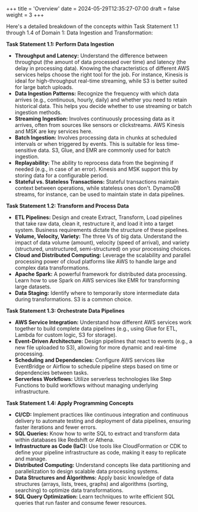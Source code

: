 +++
title = 'Overview'
date = 2024-05-29T12:35:27-07:00
draft = false
weight = 3
+++

Here's a detailed breakdown of the concepts within Task Statement 1.1 through 1.4 of Domain 1: Data Ingestion and Transformation:

**Task Statement 1.1: Perform Data Ingestion**

* **Throughput and Latency:** Understand the difference between throughput (the amount of data processed over time) and latency (the delay in processing data). Knowing the characteristics of different AWS services helps choose the right tool for the job. For instance, Kinesis is ideal for high-throughput real-time streaming, while S3 is better suited for large batch uploads.
* **Data Ingestion Patterns:** Recognize the frequency with which data arrives (e.g., continuous, hourly, daily) and whether you need to retain historical data. This helps you decide whether to use streaming or batch ingestion methods.
* **Streaming Ingestion:** Involves continuously processing data as it arrives, often from sources like sensors or clickstreams. AWS Kinesis and MSK are key services here.
* **Batch Ingestion:** Involves processing data in chunks at scheduled intervals or when triggered by events. This is suitable for less time-sensitive data. S3, Glue, and EMR are commonly used for batch ingestion.
* **Replayability:** The ability to reprocess data from the beginning if needed (e.g., in case of an error).  Kinesis and MSK support this by storing data for a configurable period.
* **Stateful vs. Stateless Transactions:** Stateful transactions maintain context between operations, while stateless ones don't.  DynamoDB streams, for instance, can be used to maintain state in data pipelines.

**Task Statement 1.2: Transform and Process Data**

* **ETL Pipelines:** Design and create Extract, Transform, Load pipelines that take raw data, clean it, restructure it, and load it into a target system. Business requirements dictate the structure of these pipelines.
* **Volume, Velocity, Variety:**  The three Vs of big data. Understand the impact of data volume (amount), velocity (speed of arrival), and variety (structured, unstructured, semi-structured) on your processing choices.
* **Cloud and Distributed Computing:** Leverage the scalability and parallel processing power of cloud platforms like AWS to handle large and complex data transformations.
* **Apache Spark:**  A powerful framework for distributed data processing. Learn how to use Spark on AWS services like EMR for transforming large datasets.
* **Data Staging:** Identify where to temporarily store intermediate data during transformations. S3 is a common choice.

**Task Statement 1.3: Orchestrate Data Pipelines**

* **AWS Service Integration:** Understand how different AWS services work together to build complete data pipelines (e.g., using Glue for ETL, Lambda for custom logic, S3 for storage).
* **Event-Driven Architecture:** Design pipelines that react to events (e.g., a new file uploaded to S3), allowing for more dynamic and real-time processing.
* **Scheduling and Dependencies:**  Configure AWS services like EventBridge or Airflow to schedule pipeline steps based on time or dependencies between tasks.
* **Serverless Workflows:** Utilize serverless technologies like Step Functions to build workflows without managing underlying infrastructure.

**Task Statement 1.4: Apply Programming Concepts**

* **CI/CD:** Implement practices like continuous integration and continuous delivery to automate testing and deployment of data pipelines, ensuring faster iterations and fewer errors.
* **SQL Queries:**  Know how to write SQL to extract and transform data within databases like Redshift or Athena.
* **Infrastructure as Code (IaC):** Use tools like CloudFormation or CDK to define your pipeline infrastructure as code, making it easy to replicate and manage.
* **Distributed Computing:** Understand concepts like data partitioning and parallelization to design scalable data processing systems.
* **Data Structures and Algorithms:** Apply basic knowledge of data structures (arrays, lists, trees, graphs) and algorithms (sorting, searching) to optimize data transformations.
* **SQL Query Optimization:**  Learn techniques to write efficient SQL queries that run faster and consume fewer resources.
